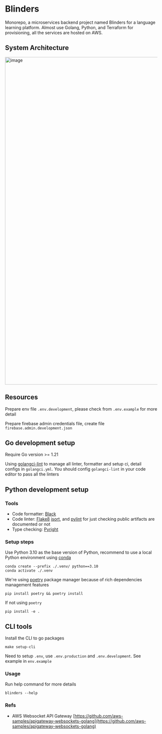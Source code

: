 # Blinders

Monorepo, a microservices backend project named Blinders for a language learning platform. Almost use Golang, Python, and Terraform for provisioning, all the services are hosted on AWS.

## System Architecture

<img width="1081" alt="image" src="https://github.com/dev-zenonian/blinders/assets/104194494/91616345-53d9-4675-9a0a-d2e8b7646d0c">

## Resources

Prepare env file `.env.development`, please check from `.env.example` for more detail

Prepare firebase admin credentials file, create file `firebase.admin.development.json`

## Go development setup

Require Go version >= 1.21

Using [golangci-lint](https://golangci-lint.run/) to manage all linter, formatter and setup ci, detail configs in `golangci.yml`. You should config `golangci-lint` in your code editor to pass all the linters

## Python development setup

### Tools

- Code formatter: [Black](https://github.com/psf/black)
- Code linter: [Flake8](https://flake8.pycqa.org/en/latest/user/index.html) [isort](https://github.com/PyCQA/isort), and [pylint](https://pypi.org/project/pylint/) for just checking public artifacts are documented or not
- Type checking: [Pyright](https://github.com/microsoft/pyright#static-type-checker-for-python)

### Setup steps

Use Python 3.10 as the base version of Python, recommend to use a local Python environment using [conda](https://www.anaconda.com/)

```shell
conda create --prefix ./.venv/ python==3.10
conda activate ./.venv
```

We're using [poetry](https://python-poetry.org/) package manager because of rich dependencies management features

```shell
pip install poetry && poetry install
```

If not using `poetry`

```shell
pip install -e .
```

## CLI tools

Install the CLI to go packages

```
make setup-cli
```

Need to setup `.env`, use `.env.production` and `.env.development`. See example in `env.example`

### Usage

Run help command for more details

```
blinders --help
```

### Refs

- AWS Websocket API Gateway [https://github.com/aws-samples/apigateway-websockets-golang](https://github.com/aws-samples/apigateway-websockets-golang)